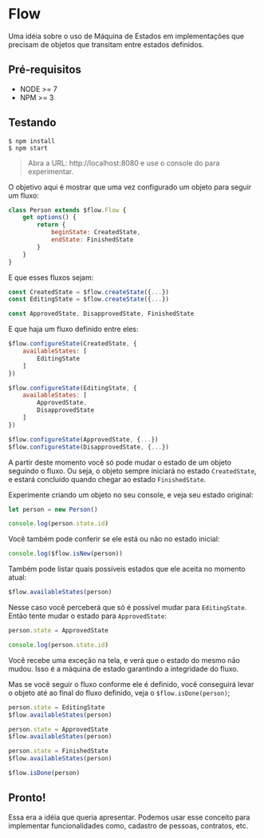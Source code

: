 # Flow

Uma idéia sobre o uso de Máquina de Estados em implementações que precisam
de objetos que transitam entre estados definidos.

## Pré-requisitos

* NODE >= 7
* NPM >= 3

## Testando

```shell
$ npm install
$ npm start
```

> Abra a URL: http://localhost:8080 e use o console do para experimentar.

O objetivo aqui é mostrar que uma vez configurado um objeto para seguir um fluxo:

```js
class Person extends $flow.Flow {
    get options() {
        return {
            beginState: CreatedState,
            endState: FinishedState
        }
    }
}
```

E que esses fluxos sejam:

```js
const CreatedState = $flow.createState({...})
const EditingState = $flow.createState({...})

const ApprovedState, DisapprovedState, FinishedState
```

E que haja um fluxo definido entre eles:

```js
$flow.configureState(CreatedState, {
    availableStates: [
        EditingState
    ]
})

$flow.configureState(EditingState, {
    availableStates: [
        ApprovedState,
        DisapprovedState
    ]
})

$flow.configureState(ApprovedState, {...})
$flow.configureState(DisapprovedState, {...})
```

A partir deste momento você só pode mudar o estado de um objeto seguindo o fluxo. Ou seja, o objeto sempre iniciará no estado `CreatedState`, e estará concluído quando chegar ao estado `FinishedState`.

Experimente criando um objeto no seu console, e veja seu estado original:

```js
let person = new Person()

console.log(person.state.id)
```

Você também pode conferir se ele está ou não no estado inicial:

```js
console.log($flow.isNew(person))
```

Também pode listar quais possíveis estados que ele aceita no momento atual:

```js
$flow.availableStates(person)
```

Nesse caso você perceberá que só é possível mudar para `EditingState`. Então tente mudar o estado para `ApprovedState`:

```js
person.state = ApprovedState

console.log(person.state.id)
```

Você recebe uma exceção na tela, e verá que o estado do mesmo não mudou. Isso é a máquina de estado garantindo a integridade do fluxo.

Mas se você seguir o fluxo conforme ele é definido, você conseguirá levar o objeto até ao final do fluxo definido, veja o `$flow.isDone(person)`;

```js
person.state = EditingState
$flow.availableStates(person)

person.state = ApprovedState
$flow.availableStates(person)

person.state = FinishedState
$flow.availableStates(person)

$flow.isDone(person)
```

## Pronto!

Essa era a idéia que queria apresentar. Podemos usar esse conceito para implementar funcionalidades como, cadastro de pessoas, contratos, etc.
